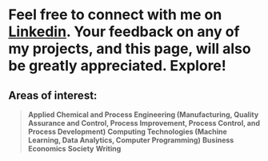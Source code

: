 # Feel free to connect with me on [Linkedin](https://www.linkedin.com/in/lamideogundeji/). Your feedback on any of my projects, and this page, will also be greatly appreciated. Explore!

## Areas of interest: 
  > **Applied Chemical and Process Engineering (Manufacturing, Quality Assurance and Control, Process Improvement, Process Control, and Process Development)**
  > **Computing Technologies (Machine Learning, Data Analytics, Computer Programming)**
  > **Business**
  > **Economics**
  > **Society**
  > **Writing**

